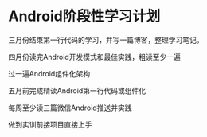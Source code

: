 # Android阶段性学习计划

三月份结束第一行代码的学习，并写一篇博客，整理学习笔记。

四月份读完Android开发模式和最佳实践，粗读至少一遍

过一遍Android组件化架构

五月前完成精读Android第一行代码或组件化

每周至少读三篇微信Android推送并实践

做到实训前接项目直接上手
